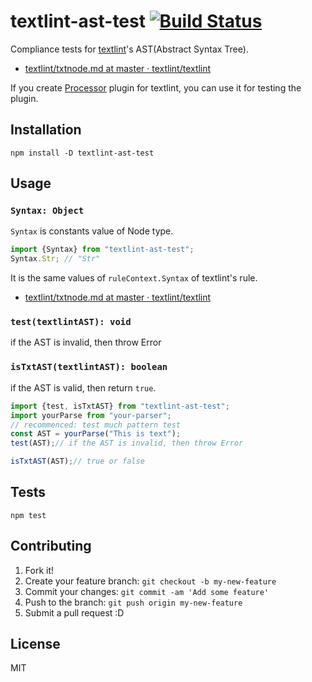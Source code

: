 # textlint-ast-test [![Build Status](https://travis-ci.org/textlint/textlint-ast-test.svg?branch=master)](https://travis-ci.org/textlint/textlint-ast-test)


Compliance tests for [textlint](https://github.com/textlint/textlint "textlint")'s AST(Abstract Syntax Tree).

- [textlint/txtnode.md at master · textlint/textlint](https://github.com/textlint/textlint/blob/master/docs/txtnode.md "textlint/txtnode.md at master · textlint/textlint")

If you create [Processor](https://github.com/textlint/textlint/blob/master/docs/plugin.md "Processor") plugin for textlint, you can use it for testing the plugin.

## Installation

    npm install -D textlint-ast-test

## Usage


### `Syntax: Object`

`Syntax` is constants value of Node type.

```js
import {Syntax} from "textlint-ast-test";
Syntax.Str; // "Str"
```

It is the same values of `ruleContext.Syntax` of textlint's rule.

- [textlint/txtnode.md at master · textlint/textlint](https://github.com/textlint/textlint/blob/master/docs/txtnode.md#type "textlint/txtnode.md at master · textlint/textlint")

### `test(textlintAST): void`

if the AST is invalid, then throw Error

### `isTxtAST(textlintAST): boolean`

if the AST is valid, then return `true`.

```js
import {test, isTxtAST} from "textlint-ast-test";
import yourParse from "your-parser";
// recommenced: test much pattern test
const AST = yourParse("This is text");
test(AST);// if the AST is invalid, then throw Error

isTxtAST(AST);// true or false
```

## Tests

    npm test

## Contributing

1. Fork it!
2. Create your feature branch: `git checkout -b my-new-feature`
3. Commit your changes: `git commit -am 'Add some feature'`
4. Push to the branch: `git push origin my-new-feature`
5. Submit a pull request :D

## License

MIT